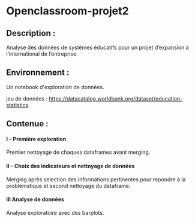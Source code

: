 # Openclassroom-projet2

## Description : 
Analyse des données de systèmes éducatifs pour un projet d’expansion à l’international de l’entreprise.

## Environnement :

Un notebook d'exploration de données.

jeu de données : https://datacatalog.worldbank.org/dataset/education-statistics.

## Contenue : 

#### I – Première exploration 
Premier nettoyage de chaques dataframes avant merging.

#### II – Choix des indicateurs et nettoyage de données
Merging après selection des informations pertinentes pour repondre à la problématique et second nettoyage du dataframe.

#### III Analyse de données
Analyse exploratoire avec des barplots.
